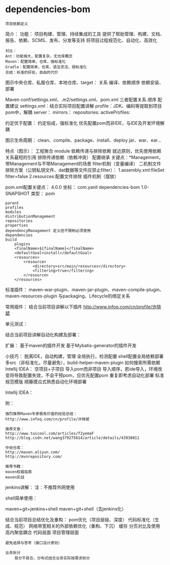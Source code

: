 # dependencies-bom

    项目依赖定义




简介：
    功能：
    项目构建、管理、持续集成的工具
    提供了帮助管理、构建、文档、报告、依赖、SCMS、发布、分发等支持
    将项目过程规范化、自动化、高效化

    对比：
	Ant：功能强大，配置复杂，无仓库概念
	Maven：配置简单，仓库，强标准化
	Gradle：配置简单，仓库，语法灵活，弱标准化
	总结：标准的好处，自由的代价


图示中央仓库、私服仓库、本地仓库、target：
    关系
    编译、依赖顺序
    依赖安装、部署

Maven conf/settings.xml、.m2/settings.xml、pom.xml
    三者配置关系
    顺序
    配置建议
    settings.xml：结合实际项目配置讲解
        profile：JDK、编码等提取到项目pom中，解耦
        server：
        mirrors：
        repositories:
        activeProfiles:


约定优于配置：
    约定俗成，强标准化
    优先配置pom而非IDE，与IDE及开发环境解耦


图示生命周期：
    clean、compile、package、install、deploy
    jar、war、ear...

特点（图示）：
    工程聚合
        module
    依赖传递与排除依赖
        就近原则，优先使用依赖关系最短的引用
        排除传递依赖（依赖冲突）
    配置继承
        关键点：*Management，带Management与不带Management的场景
    filter机制（变量编译）
    	    二机制文件排除方案（公钥私钥文件、dat数据等文件应禁止filter）：
    	    1.assembly.xml:fileSet filter=false
    	    2.resources:配置文件排除
    插件机制（摆放）


pom.xml配置关键点：
    <modelVersion>4.0.0</modelVersion>
    坐标：
    <groupId>com.yanll</groupId>
    <artifactId>dependencies-bom</artifactId>
    <version>1.0-SNAPSHOT</version>
    类型：
    <packaging>pom</packaging>

	parent
	profiles
	modules
	distributionManagement
	repositories
    properties
    dependencyManagement 定义但不限制必须使用
    dependencies
	build
	    plugins
        <finalName>${finalName}</finalName>
        <defaultGoal>install</defaultGoal>
        <resources>
            <resource>
                <directory>src/main/resources</directory>
                <filtering>true</filtering>
            </resource>
        </resources>


标准插件：
    maven-war-plugin、maven-jar-plugin、maven-compile-plugin、maven-resources-plugin
    与packaging、Lifecycle的绑定关系

常用插件：
    结合当前项目讲解以下插件
    http://www.infoq.com/cn/profile/许晓斌

单元测试：

结合当前项目讲解自动化构建及部署：



扩展：
    基于maven的插件开发
    基于Mybatis-generator的插件开发
    
小技巧：
	脱离IDE，自动构建，管理
	全局执行，检测配置
	shell配置全局依赖部署
    多src（非标准化，尽量避免），build-helper-maven-plugin
    如何搜索所需依赖
    Intellij IDEA：
        空项目+子项目
        导入pom而非项目
	    导入顺序，若ide导入，环境改变将导致配置失效，不会干预pom，应优先配置pom
    重复即考虑自动化部署
    标准规范模版
    顺藤摸瓜式熟悉自动化环境部署









Intellij IDEA：






附：

	强烈推荐Maven专家极有价值的经验总结：
	http://www.infoq.com/cn/profile/许晓斌

	推荐文章：
	http://www.tuicool.com/articles/f2yemaF
	http://blog.csdn.net/wang379275614/article/details/43938011

	中央仓库：
	http://maven.aliyun.com/
	http://mvnrepository.com/

	推荐书籍：
	maven权威指南
    maven实战




jenkins讲解：
    注：不推荐外网使用

shell简单使用：

maven+git+jenkins+shell
maven+git+shell（去jenkins化）


结合当前项目总结优化及重构：
    pom优化（项目层级、深度）
    代码标准化（生成、规范）
    网络带宽相关的外部依赖优化（重构、下沉）
    缓存
    分页对比及使用
        <!--
        <plugin interceptor="com.github.pagehelper.PageInterceptor">
            <property name="rowBoundsWithCount" value="false"/>
        </plugin>
        -->
        <plugin interceptor="com.github.miemiedev.mybatis.paginator.OffsetLimitInterceptor">
            <property name="dialectClass" value="com.github.miemiedev.mybatis.paginator.dialect.MySQLDialect"/>
        </plugin>
    高内聚低耦合
        代码层面
        项目管理层面
        
    避免选择与思考（接口设计原则）
    
    业务拆分
        易分不易合，分布式结合业务实际按需求拆分







